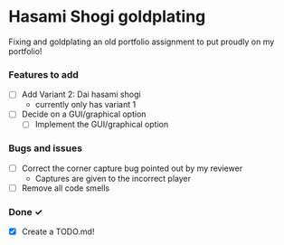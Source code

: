 # Hasami Shogi goldplating

Fixing and goldplating an old portfolio assignment to put proudly on my
portfolio!

### Features to add

- [ ] Add Variant 2: Dai hasami shogi
  - currently only has variant 1
- [ ] Decide on a GUI/graphical option
  - [ ] Implement the GUI/graphical option

### Bugs and issues

- [ ] Correct the corner capture bug pointed out by my reviewer
  - Captures are given to the incorrect player
- [ ] Remove all code smells

### Done ✓

- [x] Create a TODO.md!